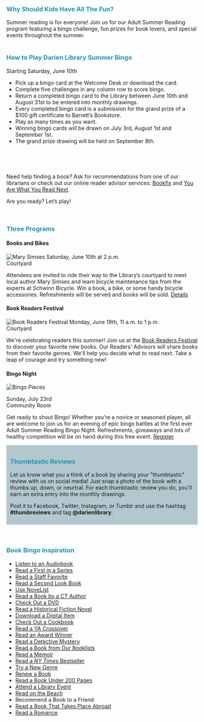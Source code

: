 <div class="row">
<div class="col-md-9">

<h3 style="color: #2193b2;">Why Should Kids Have All The Fun?</h3>

Summer reading is for everyone! Join us for our Adult Summer Reading program featuring a bingo challenge, fun prizes for book lovers, and special events throughout the summer. 
<br />
<br />

<h3 style="color: #2193b2;">How to Play Darien Library Summer Bingo</h3>

<div class="row">
<div class="col-md-8">

Starting Saturday, June 10th

* Pick up a bingo card at the Welcome Desk or download the card.
* Complete five challenges in any column row to score bingo.
* Return a completed bingo card to the Library between June 10th and August 31st to be entered into monthly drawings.
* Every completed bingo card is a submission for the grand prize of a $100 gift certificate to Barrett’s Bookstore.
* Play as many times as you want. 
* Winning bingo cards will be drawn on July 3rd, August 1st and September 1st.
* The grand prize drawing will be held on September 8th. 

</div>
<div class="col-md-4">

<p>
<a href="https://dar.to/2t9E89J" class="btn-u btn-primary" style="text-decoration:none; color:#fff;">Download Bingo Card</a>
</p>
<br />

Need help finding a book? Ask for recommendations from one of our librarians or check out our online reader advisor services: [Bookfix](https://dar.to/2r0LBXG "Bookfix") and [You Are What You Read Next](https://dar.to/2qhgjhZ "You Are What You Read Next").

Are you ready? Let’s play!

</div>
</div>
<br />

<h3 style="color: #2193b2;">Three Programs</h3>

<div class="row">
<div class="col-md-4">

#### Books and Bikes
<img class="img-responsive center-block" src="/uploads/departments/readers_advisory/summer_reading/mary_simses_asr.jpg" alt="Mary Simses" title="Let's Go!" />
Saturday, June 10th at 2 p.m.<br />
Courtyard<br />

Attendees are invited to ride their way to the Library’s courtyard to meet local author Mary Simses and learn bicycle maintenance tips from the experts at Schwinn Bicycle. Win a book, a bike, or some handy bicycle accessories. Refreshments will be served and books will be sold. [Details](https://dar.to/2qnTnfO "More information about Books and Bikes")


</div>
<div class="col-md-4">

#### Book Readers Festival
<img class="img-responsive center-block" src="/uploads/departments/readers_advisory/summer_reading/book_readers_festival_logo_asr.jpg" alt="Book Readers Festival" title="Book Readers Festival" />
Monday, June 19th, 11 a.m. to 1 p.m.<br />
Courtyard<br />

We're celebrating readers this summer! Join us at the [Book Readers Festival](https://dar.to/2qo0cOb "More information about the Book Readers Festival") to discover your favorite new books. Our Readers' Advisors will share books from their favorite genres. We'll help you decide what to read next. Take a leap of courage and try something new!

</div>
<div class="col-md-4">

#### Bingo Night
<img class="img-responsive center-block" src="/uploads/departments/readers_advisory/summer_reading/bingo_red_numbers.jpg" alt="Bingo Pieces" title="Bingo Night" />

Sunday, July 23rd <br />
Community Room<br />

Get ready to shout Bingo! Whether you’re a novice or seasoned player, all are welcome to join us for an evening of epic bingo battles at the first ever Adult Summer Reading Bingo Night. Refreshments, giveaways and lots of healthy competition will be on hand during this free event. [Register](https://dar.to/2sm8s02 "Register for Bingo Night")

</div>
</div>



<div style="background-color:#b2c8ce; padding:10px;">

<h3 style="color: #2193b2;">Thumbtastic Reviews</h3>

Let us know what you a think of a book by sharing your "thumbtastic" review with us on social media! Just snap a photo of the book with a thumbs up, down, or neurtral. For each thumbtastic review you do, you'll earn an extra entry into the monthly drawings.

Post it to Facebook, Twitter, Instagram, or Tumblr and use the hashtag **#thumbreviews** and tag **@darienlibrary**. 

</div>
</div>

<br />
<br />

<div class="col-md-3">

<h3 style="color: #2193b2;">Book Bingo Inspiration</h3>

* [Listen to an Audiobook](https://dar.to/2rbQEH2 "Listen to an Audiobook")
* [Read a First in a Series](https://dar.to/2qKP2Vc "Read a First in a Series")
* [Read a Staff Favorite](https://dar.to/2qs3azw "Read a Staff Favorite")
* [Read a Second Look Book](https://dar.to/2syo6ED "Read a Second Look Book")
* [Use NoveList](https://dar.to/2r228MO "Use NoveList")
* [Read a Book by a CT Author](https://dar.to/2qkwoPW "Read a Book by a Connecticut Author")
* [Check Out a DVD](https://dar.to/2qs46nn "Check Out a DVD")
* [Read a Historical Fiction Novel](https://dar.to/2qnDTYW "Read a Historical Fiction Novel")
* [Download a Digital Item](https://dar.to/2rmdAQi "Download a Digital Item")
* [Check Out a Cookbook](https://dar.to/2qnPQOB "Check Out a Cookbook")
* [Read a YA Crossover](https://dar.to/2qkZn68 "Read a YA Crossover") 
* [Read an Award Winner](https://dar.to/2sn9Q2v "Read an Award Winner")
* [Read a Detective Mystery](https://dar.to/2qs1KF0 "Read a Detective Mystery")
* [Read a Book from Our Booklists](https://dar.to/2pQONn2 "Read a Book from Our Website")
* [Read a Memoir](https://dar.to/2pSplwI "Read a Memoir")
* [Read a _NY Times_ Bestseller](https://dar.to/2rmEZCn "Read a New York Times Bestseller")
* [Try a New Genre](https://dar.to/2s2QWAG "Try a New Genre") 
* [Renew a Book](https://dar.to/2pGFYQW "Renew a Book")
* [Read a Book Under 200 Pages](https://dar.to/2qoJCKs "Read a Book Under 200 Pages")
* [Attend a Library Event](https://dar.to/2rmF8pA "Attend a Library Event")
* [Read on the Beach](https://dar.to/2pQESOC "Read on the Beach")
* Recommend a Book to a Friend
* [Read a Book That Takes Place Abroad](https://dar.to/2qKVFa4 "Read a Book That Takes Place Abroad")
* [Read a Romance](https://dar.to/2qs7ej3 "Read a Romance")

</div>
</div>